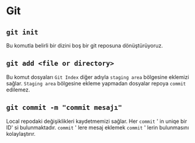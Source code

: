 # Git

## ``git init``
Bu komutla belirli bir dizini boş bir git reposuna dönüştürüyoruz.

## ``git add <file or directory>``
Bu komut dosyaları ``Git Index`` diğer adıyla ``staging area`` bölgesine eklemizi sağlar. ``Staging area`` bölgesine ekleme yapmadan dosyalar repoya ``commit`` edilemez.

## ``git commit -m "commit mesajı"``
Local repodaki değişiklikleri kaydetmemizi sağlar. Her ``commit`` ' in uniqe bir ID' si bulunmaktadır. ``commit`` ' lere mesaj eklemek ``commit`` ' lerin bulunmasını kolaylaştırır.
